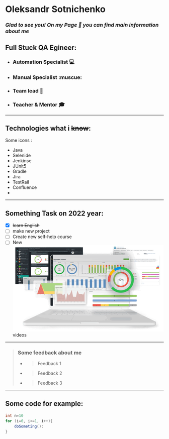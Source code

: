 # Oleksandr Sotnichenko
### _Glad to see you! On my Page :house_with_garden: you can find main information about me_




## Full Stuck QA Egineer:

- ### Automation  Specialist :computer:
- ### Manual Specialist :muscue:
- ### Team lead :gun:
- ### Teacher & Mentor :mortar_board:
___
## Technologies what i ~~know~~:
Some icons :
- Java
- Selenide
- Jenkinse 
- JUnit5
- Gradle
- Jira
- TestRail
- Confluence
- 
___
## Something Task on 2022 year:
- [x] ~~learn English~~
- [ ] make new project
- [ ] Create new self-help course
- [ ] New ![Youtube](https://github.com/oleksandrso/attachments/blob/main/img/03.png  "всплывающий текст при наведениеи на картинку") videos
___
> ### Some feedback about me
  > - >Feedback 1
  > - >Feedback 2
  > - >Feedback 3

___

## Some code for example:
```JAVA
int n=10
for (i=0, i<=1, i++){
    doSometing():
}
```

